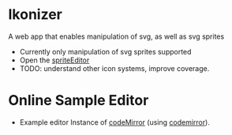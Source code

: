# Ikonizer

A web app that enables manipulation of svg, as well as svg sprites

- Currently only manipulation of svg sprites supported
- Open the [spriteEditor](spriteEditor.html)
- TODO: understand other icon systems, improve coverage. 

# Online Sample Editor

- Example editor Instance of [codeMirror](codemirrorInstance.html) (using [codemirror](https://codemirror.net)).